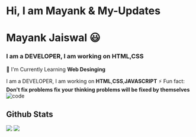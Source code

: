 
# Hi, I am Mayank & My-Updates
# Mayank Jaiswal 😃
### I am a  DEVELOPER, I am working on **HTML**,**CSS**
🌱 I'm Currently Learning **Web Desinging**

I am a DEVELOPER, I am working on **HTML**,**CSS**,**JAVASCRIPT**
⚡ Fun fact: **Don't fix problems fix your thinking problems will be fixed by themselves**
![code](https://user-images.githubusercontent.com/58311460/100574740-aff4ba80-3300-11eb-80a2-ab06c18ed695.gif)

<h2 style="block">Github Stats</h2>

<p><img align="top" src="https://github-readme-stats.vercel.app/api?username=Mayankjaiswal1709&show_icons=true" />
<img align="top" src="https://github-readme-stats.vercel.app/api/top-langs/?username=Mayankjaiswal1709" /></p>






